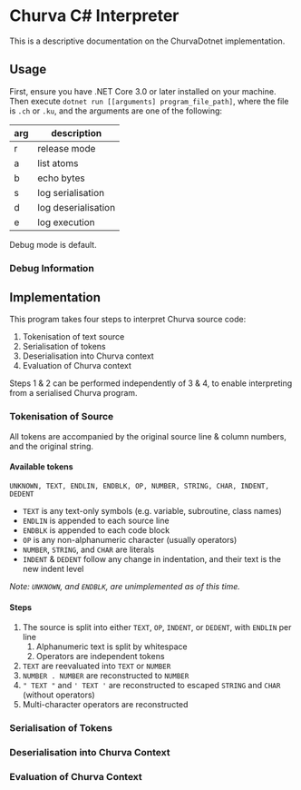 # Churva C# Interpreter

This is a descriptive documentation on the ChurvaDotnet implementation.

## Usage

First, ensure you have .NET Core 3.0 or later installed on your machine.  
Then execute `dotnet run [[arguments] program_file_path]`, where the file is `.ch` or `.ku`, and the arguments are one of the following:

| arg | description         |
| --- | ------------------- |
| r   | release mode        |
| a   | list atoms          |
| b   | echo bytes          |
| s   | log serialisation   |
| d   | log deserialisation |
| e   | log execution       |

Debug mode is default.

### Debug Information


## Implementation

This program takes four steps to interpret Churva source code:

1. Tokenisation of text source
2. Serialisation of tokens
3. Deserialisation into Churva context
4. Evaluation of Churva context

Steps 1 & 2 can be performed independently of 3 & 4, to enable interpreting from a serialised Churva program.

### Tokenisation of Source

All tokens are accompanied by the original source line & column numbers, and the original string.

#### Available tokens

`UNKNOWN, TEXT, ENDLIN, ENDBLK, OP, NUMBER, STRING, CHAR, INDENT, DEDENT`

* `TEXT` is any text-only symbols (e.g. variable, subroutine, class names)
* `ENDLIN` is appended to each source line
* `ENDBLK` is appended to each code block
* `OP` is any non-alphanumeric character (usually operators)
* `NUMBER`, `STRING`, and `CHAR` are literals
* `INDENT` & `DEDENT` follow any change in indentation, and their text is the new indent level

*Note: `UNKNOWN`, and `ENDBLK`, are unimplemented as of this time.*

#### Steps

1. The source is split into either `TEXT`, `OP`, `INDENT`, or `DEDENT`, with `ENDLIN` per line
	1. Alphanumeric text is split by whitespace
	2. Operators are independent tokens
2. `TEXT` are reevaluated into `TEXT` or `NUMBER`
3. `NUMBER . NUMBER` are reconstructed to `NUMBER`
4. `" TEXT "` and `' TEXT '` are reconstructed to escaped `STRING` and `CHAR` (without operators)
5. Multi-character operators are reconstructed

### Serialisation of Tokens



### Deserialisation into Churva Context

### Evaluation of Churva Context
